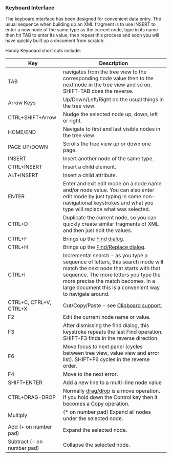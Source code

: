 
### Keyboard Interface

The keyboard interface has been designed for convenient data entry. The usual sequence when building up an XML fragment
is to use INSERT to enter a new node of the same type as the current node, type in its name then hit TAB to enter its
value, then repeat this process and soon you will have quickly built up a document from scratch.

Handy Keyboard short cuts include:


| Key        | Description      |
| ------------- |-------------|
| TAB     | navigates from the tree view to the corresponding node value then to the next node in the tree view and so on. SHIFT-TAB does the reverse. |
| Arrow Keys      | Up/Down/Left/Right do the usual things in the tree view. |
| CTRL+SHIFT+Arrow | Nudge the selected node up, down, left or right. |
| HOME/END	| Navigate to first and last visible nodes in the tree view. |
| PAGE UP/DOWN	   | Scrolls the tree view up or down one page.|
| INSERT	       | Insert another node of the same type.|
| CTRL+INSERT	   | Insert a child element.|
| ALT+INSERT	   | Insert a child attribute.|
| ENTER	           | Enter and exit edit mode on a node name and/or node value. You can also enter edit mode by just typing in some non-navigational keystrokes and what you type will replace what was selected.|
| CTRL+D	      |  Duplicate the current node, so you can quickly create similar fragments of XML and then just edit the values. |
| CTRL+F	      |  Brings up the [Find dialog](find.md). |
| CTRL+H	      |  Brings up the [Find/Replace dialog](find.md). |
| CTRL+I	      |  Incremental search - as you type a sequence of letters, this search mode will match the next node that starts with  that sequence. The more letters you type the more precise the match becomes. In a large document this is a convenient way to navigate around. |
| CTRL+C, CTRL+V, CTRL+X  | Cut/Copy/Paste - see [Clipboard support](clipboard.md). |
| F2	                      |  Edit the current node name or value. |
| F3	                      |  After dismissing the find dialog, this keystroke repeats the last Find operation. SHIFT+F3 finds in the reverse direction. |
| F6	                      |  Move focus to next panel (cycles between tree view, value view and error list). SHIFT+F6 cycles in the reverse order. |
| F4	                      |  Move to the next error. |
| SHIFT+ENTER	              |  Add a new line to a multi-line node value |
| CTRL+DRAG-DROP	          |  Normally [drag/drop](dragdrop.md) is a move operation. If you hold down the Control key then it becomes a Copy operation. |
| Multiply                    |  (* on number pad)	Expand all nodes under the selected node. |
| Add (+ on number pad)	      |  Expand the selected node. |
| Subtract (- on number pad)  |  Collapse the selected node. |
